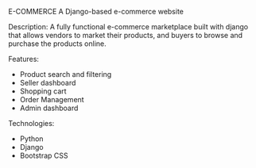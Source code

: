  E-COMMERCE
 A Django-based e-commerce website

 Description: A fully functional e-commerce marketplace  built with django that allows vendors to market their products, and buyers to browse and purchase the products online.

Features:
 * Product search and filtering
 * Seller dashboard
 * Shopping cart
 * Order Management
 * Admin dashboard

Technologies:
 * Python
 * Django
 * Bootstrap CSS
